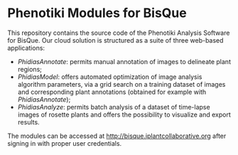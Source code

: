 # Phenotiki Modules for BisQue

This repository contains the source code of the Phenotiki Analysis Software for BisQue.
Our cloud solution is structured as a suite of three web-based applications:
- *PhidiasAnnotate*: permits manual annotation of images to delineate plant regions;
- *PhidiasModel*: offers automated optimization of image analysis algorithm parameters, via a grid search on a training dataset of images and corresponding plant annotations (obtained for example with *PhidiasAnnotate*);
- *PhidiasAnalyze*: permits batch analysis of a dataset of time-lapse images of rosette plants and offers the possibility to visualize and export results.

The modules can be accessed at <http://bisque.iplantcollaborative.org> after signing in with proper user credentials.
